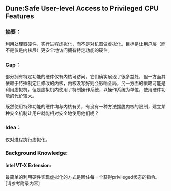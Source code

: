 ## Dune:Safe User-level Access to Privileged CPU Features
### 摘要：
利用处理器硬件，实行进程虚拟化，而不是对机器做虚拟化。目标是让用户层（而不是仅是内核层）更安全地访问拥有特定功能的硬件。
### Gap：
部分拥有特定功能的硬件仅有内核可访问，它们确实展现了很多益处，但一方面其依赖于特殊制定且修改的内核，内核没写好则会影响全局，另一方面的策略可能是利用虚拟机，但是虚拟机内使用了特制操作系统，以操作系统为单位，使用硬件功能的代价较大。

既然使用特殊功能的硬件均与内核有关，有没有一种方法摆脱内核的限制，建立某种安全机制让用户就能相对安全地使用他们呢？
### Idea：
仅对进程执行虚拟化。

### Background Knowledge:
#### Intel VT-X Extension:
最简单的利用硬件实现虚拟化的方式是困住每一个获得privileged状态的指令。[请参考附录内容]

